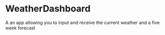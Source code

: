 # WeatherDashboard
A an app allowing you to input and receive the current weather and a five week forecast
